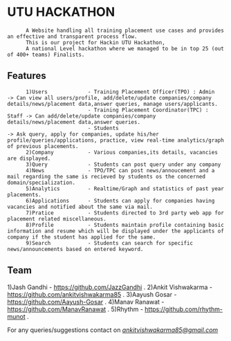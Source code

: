 # UTU HACKATHON
          A Website handling all training placement use cases and provides an effective and transparent process flow.
          This is our project for Hackin UTU Hackathon, 
          A national Level hackathon where we managed to be in top 25 (out of 400+ teams) Finalists.

## Features
          1)Users             - Training Placement Officer(TPO) : Admin     -> Can view all users/profile, add/delete/update companies/company details/news/placement data,answer queries, manage users/applicants.
                              - Training Placement Coordinator(TPC) : Staff -> Can add/delete/update companies/company details/news/placement data,answer queries.
                              - Students                                    -> Ask query, apply for companies, update his/her profile/queries/applications, practice, view real-time analytics/graph of previous placements.
          2)Company           - Various companies,its details, vacancies are displayed.
          3)Query             - Students can post query under any company
          4)News              - TPO/TPC can post news/annoucement and a mail regarding the same is recieved by students os the concerned domain/specialization.
          5)Analytics         - Realtime/Graph and statistics of past year placements.
          6)Applications      - Students can apply for companies having vacancies and notified about the same via mail.
          7)Pratice           - Students directed to 3rd party web app for placement related miscellaneous.
          8)Profile           - Students maintain profile containing basic information and resume which will be displayed under the applicants of company if the student has applied for the same.
          9)Search            - Students can search for specific news/announcements based on entered keyword.
  
## Team
 1)Jash Gandhi - https://github.com/JazzGandhi .
 2)Ankit Vishwakarma - https://github.com/ankitvishwakarma85 .
 3)Aayush Gosar - https://github.com/Aayush-Gosar . 
 4)Manav Ranawat - https://github.com/ManavRanawat .
 5)Rhythm - https://github.com/rhythm-munot .

For any queries/suggestions contact on *ankitvishwakarma85@gmail.com*
